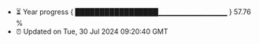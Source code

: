 - ⏳ Year progress { █████████████████▁▁▁▁▁▁▁▁▁▁▁▁▁ } 57.76 %
- ⏰ Updated on Tue, 30 Jul 2024 09:20:40 GMT

